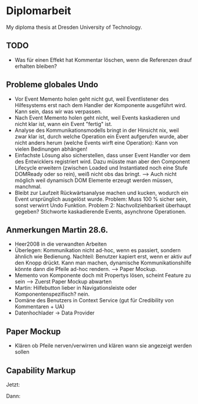 # Diplomarbeit

My diploma thesis at Dresden University of Technology.

## TODO

* Was für einen Effekt hat Kommentar löschen, wenn die Referenzen drauf erhalten bleiben?

## Probleme globales Undo

* Vor Event Memento holen geht nicht gut, weil Eventlistener des Hilfesystems erst nach dem Handler der Komponente ausgeführt wird. Kann sein, dass wir was verpassen.
* Nach Event Memento holen geht nicht, weil Events kaskadieren und nicht klar ist, wann ein Event "fertig" ist.
* Analyse des Kommunikationsmodells bringt in der Hinsicht nix, weil zwar klar ist, durch welche Operation ein Event aufgerufen wurde, aber nicht anders herum (welche Events wirft eine Operation): Kann von vielen Bedinungen abhängen!
* Einfachste Lösung also sicherstellen, dass unser Event Handler vor dem des Entwicklers registriert wird. Dazu müsste man aber den Component Lifecycle erweitern (zwischen Loaded und Instantiated noch eine Stufe DOMReady oder so rein), weiß nicht obs das bringt. --> Auch nicht möglich weil dynamisch DOM Elemente erzeugt werden müssen, manchmal.
* Bleibt zur Laufzeit Rückwärtsanalyse machen und kucken, wodurch ein Event ursprünglich ausgelöst wurde. Problem: Muss 100 % sicher sein, sonst verwirrt Undo Funktion. Problem 2: Nachvollziehbarkeit überhaupt gegeben? Stichworte kaskadierende Events, asynchrone Operationen.

## Anmerkungen Martin 28.6.

* Heer2008 in die verwandten Arbeiten
* Überlegen: Kommunikation nicht ad-hoc, wenn es passiert, sondern ähnlich wie Bedienung. Nachteil: Benutzer kapiert erst, wenn er aktiv auf den Knopp drückt. Kann man machen, dynamische Kommunikationshilfe könnte dann die Pfeile ad-hoc rendern. --> Paper Mockup.
* Memento von Komponente doch mit Propertys lösen, scheint Feature zu sein --> Zuerst Paper Mockup abwarten
* Martin: Hilfebutton lieber in Navigationsleiste oder Komponentenspezifisch? nein.
* Domäne des Benutzers in Context Service (gut für Credibility von Kommentaren + UA)
* Datenhochlader -> Data Provider

## Paper Mockup

* Klären ob Pfeile nerven/verwirren und klären wann sie angezeigt werden sollen

## Capability Markup

Jetzt:

<capability id="search" activity="ua:search" entity="trvl:location"/>

Dann:

<!-- aktion -->
<capability id="search" activity="ua:search" entity="trvl:location" operations="searchOps" wait="5s" />

<!-- äquivalente operationen -->
<operations id="searchOps" testData="new york" relatedConcept="dbpedia:Search">
	<operation id="clickSearch" css="button.search" viso="a:click" />
	<operation id="typeSearch" css="button.search" viso="a:type" which="space" />
	<sequentialOperation id="menuSearch">
		<operation id="clickMenu" css="div.menu" viso="a:click" />
		<operation id="clickMenuSearch" css="div.menu > div.search" viso="a:click" />
	</sequentialOperation>
	<parallelOperation id="blublu" css=".vis">
		<operation id="pressStrg" viso="a:type" which="strg" />
		<operation id="pressA" viso="a:type" which="a"
	</parallelOperation>
</operations>